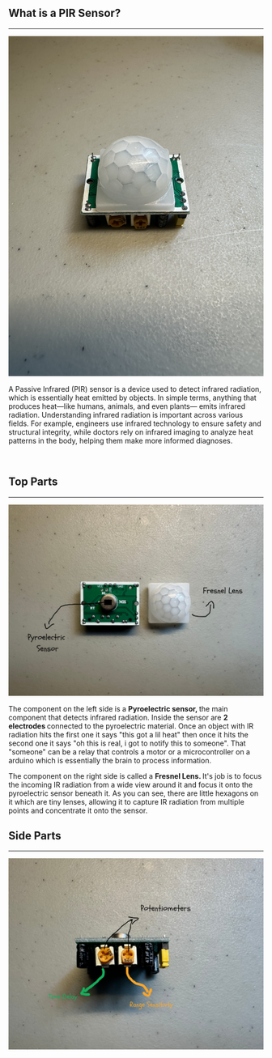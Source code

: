 ## What is a PIR Sensor? 
<hr>

<img src="/imagesv1/full.jpg" alt="complete-PIR-Sensor" width="800px">
<p>
  A Passive Infrared (PIR) sensor is a device used to detect infrared radiation, which is essentially heat emitted by objects. In simple terms, anything that produces heat—like humans, animals, and even plants—     emits infrared radiation. Understanding infrared radiation is important across various fields. For example, engineers use infrared technology to ensure safety and structural integrity, while doctors rely on       infrared imaging to analyze heat patterns in the body, helping them make more informed diagnoses.
</p>
<br>

## Top Parts 
<hr>

<img src="/imagesv1/topart.jpg" alt="top-part-of-arduino" width="800px">
<p>
  The component on the left side is a <b> Pyroelectric sensor, </b> the main component that detects infrared radiation. Inside the sensor are <b> 2 electrodes </b> connected to the pyroelectric material. Once an object with IR radiation hits the first one it says "this got a lil heat" then once it hits the second one it says "oh this is real, i got to notify this to someone". That "someone" can be a relay that controls a motor or a microcontroller on a arduino which is essentially the brain to process information.   
</p>
<p>
  The component on the right side is called a <b> Fresnel Lens. </b> It's job is to focus the incoming IR radiation from a wide view around it and focus it onto the pyroelectric sensor beneath it. As you can see, there are little hexagons on it which are tiny lenses, allowing it to capture IR radiation from multiple points and concentrate it onto the sensor.
</p>

## Side Parts
<hr>

<img src="/imagesv1/potentiometers.jpg" alt="time-delay-+-range" width="800px">
<p>
  
</p>
